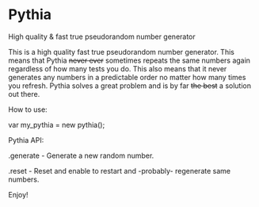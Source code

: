 # Pythia
High quality &amp; fast true pseudorandom number generator

This is a high quality fast true pseudorandom number generator. This means that Pythia ~~never ever~~ sometimes repeats the same numbers again regardless of how many tests you do. This also means that it never generates any numbers in a predictable order no matter how many times you refresh. Pythia solves a great problem and is by far ~~the best~~ a solution out there.

How to use:

var my_pythia = new pythia();


Pythia API:

.generate  -  Generate a new random number.

.reset     -  Reset and enable to restart and -probably- regenerate same numbers.


Enjoy!
